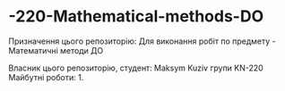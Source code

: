 # -220-Mathematical-methods-DO
Призначення цього репозиторію:
Для виконання робіт по предмету - Математичні методи ДО

Власник цього репозиторію, студент: Maksym Kuziv групи KN-220
Майбутні роботи:
1.

